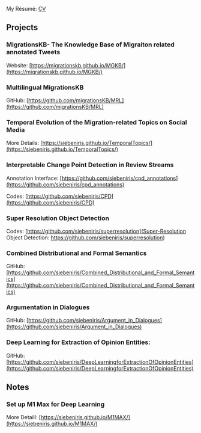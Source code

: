 My Résumé: <a href="CV.pdf"> CV </a>


## Projects

### MigrationsKB- The Knowledge Base of Migraiton related annotated Tweets

Website: [https://migrationskb.github.io/MGKB/](https://migrationskb.github.io/MGKB/)

### Multilingual MigrationsKB
GitHub: [https://github.com/migrationsKB/MRL](https://github.com/migrationsKB/MRL) 


### Temporal Evolution of the Migration-related Topics on Social Media
 
More Details: [https://siebeniris.github.io/TemporalTopics/](https://siebeniris.github.io/TemporalTopics/)


### Interpretable Change Point Detection in Review Streams

Annotation Interface: [https://github.com/siebeniris/cpd_annotations](https://github.com/siebeniris/cpd_annotations)

Codes: [https://github.com/siebeniris/CPD](https://github.com/siebeniris/CPD)


### Super Resolution Object Detection
Codes: [https://github.com/siebeniris/superresolution](Super-Resolution Object Detection: https://github.com/siebeniris/superresolution)


### Combined Distributional and Formal Semantics
GitHub: [https://github.com/siebeniris/Combined_Distributional_and_Formal_Semantics](https://github.com/siebeniris/Combined_Distributional_and_Formal_Semantics)

### Argumentation in Dialogues
GitHub: [https://github.com/siebeniris/Argument_in_Dialogues](https://github.com/siebeniris/Argument_in_Dialogues)

### Deep Learning for Extraction of Opinion Entities:
GitHub: [https://github.com/siebeniris/DeepLearningforExtractionOfOpinionEntities](https://github.com/siebeniris/DeepLearningforExtractionOfOpinionEntities)

## Notes 

### Set up M1 Max for Deep Learning

More Detaill: [https://siebeniris.github.io/M1MAX/](https://siebeniris.github.io/M1MAX/)

